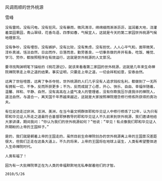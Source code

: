风调雨顺的世外桃源

雪峰


    没有雷鸣，没有闪电，没有狂风，没有暴雨，微风清凉，绵绵细雨淅淅沥沥，滋润着大地，浇灌着菜园果园，青山翠绿，花香鸟语，四季如春，气候宜人，这就是今天的第二家园世外桃源气候地理景况。

    没有争吵，没有埋怨，没有嫉妒，没有比较，没有焦虑，没有担忧，人人心平气和，面带微笑，淳朴真诚，恬淡自然，日出而作，日落而息，勤劳善良，一切事务做的井井有条，吃饭、睡觉、学习、劳作，都按照程序在有效运行，这就是世外桃源的人文景况。

    要寻找陶渊明笔下描绘的《桃花源记》，就该来看看第二家园的世外桃源，这就是几年来生命禅院禅院草走上帝之道的结果。事实证明，只要走上帝之道，一切会祥和如意，安泰自然。

    远离了世俗喧嚣，远离了争杀夺抢，世外桃源的人们几乎没有人追求钱权名利，都做到了一无所有拥有一切，不争，反而所获更多；不为，反而成就了心愿，开心、快乐、自由、幸福伴随着，温馨、祥和、平静、自然，没有高高在上盛气凌人的管理者，没有你欺我压尔虞我诈的禅院人，道法自然，与道合一，离天国千年界越来越近，这就是大家按照禅院理念修行修炼所获得的真功夫。

    有位足迹走过非洲、亚洲、美洲，在当今最文明群体耶和华见证人中修行修炼了12年，认为只有耶和华见证人所走之道最符合基督耶稣教导的耶和华见证人不久前来到世外桃源，我们邀请他给大家讲课，期间我问：“你认为我们的世外桃源如何？”他说：“罕见！有点像我们耶和华见证人所期盼的上帝的王国样子。”

    是的，我们就是朝着上帝的王国走的，虽然目前生命禅院创办的世外桃源离上帝的王国景况差距很大，但我们正走在这条大道上，不久的将来，上帝的王国将在地球上诞生，人类有希望整体进入生命禅院时代。

    人类有福了！

    因为有一大批禅院草正在为人类的幸福默默地无私奉献着他们的才智。

    2010/5/26



